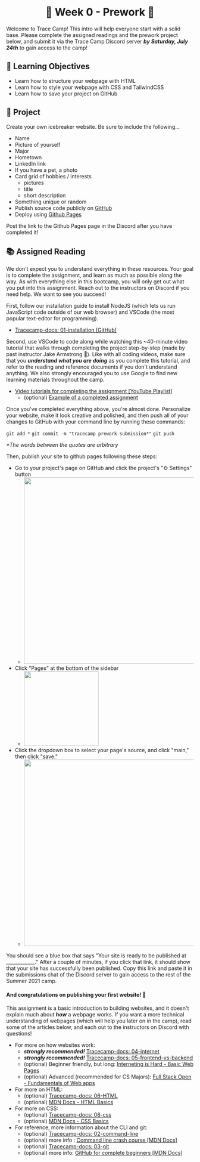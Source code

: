 <h1 align="center">
  🌅 Week 0 - Prework 🌅
</h1>

Welcome to Trace Camp! This intro will help everyone start with a solid base. Please complete the assigned readings and the prework project below, and submit it via the Trace Camp Discord server ***by Saturday, July 24th*** to gain access to the camp!

## 🎯 Learning Objectives

- Learn how to structure your webpage with HTML
- Learn how to style your webpage with CSS and TailwindCSS
- Learn how to save your project on GitHub

## 📔 Project

Create your own icebreaker website. Be sure to include the following...

- Name
- Picture of yourself
- Major
- Hometown
- LinkedIn link
- If you have a pet, a photo
- Card grid of hobbies / interests
  - pictures
  - title
  - short description
- Something unique or random
- Publish source code publicly on [GitHub](https://github.com/)
- Deploy using [Github Pages](https://docs.github.com/en/pages/getting-started-with-github-pages/creating-a-github-pages-site)

Post the link to the Github Pages page in the Discord after you have completed it!


## 📚 Assigned Reading

We don't expect you to understand everything in these resources. Your goal is to complete the assignment, and learn as much as possible along the way. As with everything else in this bootcamp, you will only get out what you put into this assignment. Reach out to the instructors on Discord if you need help. We want to see you succeed!

First, follow our installation guide to install NodeJS (which lets us run JavaScript code outside of our web browser) and VSCode (the most popular text-editor for programming).

- [Tracecamp-docs: 01-installation [GitHub]](https://github.com/ClemsonTRACE/tracecamp-summer-2021/blob/main/tracecamp-docs/01-installation.md)

Second, use VSCode to code along while watching this ~40-minute video tutorial that walks through completing the project step-by-step (made by past instructor Jake Armstrong 🙏). Like with all coding videos, make sure that you ***understand what you are doing*** as you complete this tutorial, and refer to the reading and reference documents if you don't understand anything. We also strongly encouraged you to use Google to find new learning materials throughout the camp.

- [Video tutorials for completing the assignment [YouTube Playlist]](https://www.youtube.com/playlist?list=PL52xB3sn9T6mYdoTCXYIlkAv09m1XEMdz)
  - (optional) [Example of a completed assignment](https://jake-armstrong.surge.sh/)

Once you've completed everything above, you're almost done. Personalize your website, make it look creative and polished, and then push all of your changes to GitHub with your command line by running these commands:

`git add *`
`git commit -m "tracecamp prework submission*"`
`git push`

*\*The words between the quotes are arbitrary*

Then, publish your site to github pages following these steps:
- Go to your project's page on GitHub and click the project's "⚙ Settings" button 
  - <img src="https://user-images.githubusercontent.com/44075075/125997604-eaf156e5-0051-4356-bb82-50f113901238.png" width="500"/>
- Click "Pages" at the bottom of the sidebar
  - <img src="https://user-images.githubusercontent.com/44075075/125997843-dd9e40cc-b987-4854-ba5a-62290182e276.png" width="200"/> 
- Click the dropdown box to select your page's source, and click "main," then click "save."
  - <img src="https://user-images.githubusercontent.com/44075075/125998235-70bf43a0-b011-42ec-ae2b-46d64c3cc640.png" width="500"/> 

You should see a blue box that says "Your site is ready to be published at ____________." After a couple of minutes, if you click that link, it should show that your site has successfully been published. Copy this link and paste it in the submissions chat of the Discord server to gain access to the rest of the Summer 2021 camp. 

#### And congratulations on publishing your first website! 🎉

This assignment is a basic introduction to building websites, and  it doesn't explain much about **_how_** a webpage works. If you want a more technical understanding of webpages (which will help you later on in the camp), read some of the articles below, and each out to the instructors on Discord with questions!

- For more on how websites work:
  - ***strongly recommended!*** [Tracecamp-docs: 04-internet](https://github.com/ClemsonTRACE/tracecamp-summer-2021/blob/main/tracecamp-docs/04-internet.md) 
  - ***strongly recommended!*** [Tracecamp-docs: 05-frontend-vs-backend](https://github.com/ClemsonTRACE/tracecamp-summer-2021/blob/main/tracecamp-docs/05-frontend-vs-backend.md)
  - (optional) Beginner friendly, but long: [Interneting is Hard - Basic Web Pages](https://www.internetingishard.com/html-and-css/)
  - (optional) Advanced (recommended for CS Majors): [Full Stack Open - Fundamentals of Web apps](https://fullstackopen.com/en/part0/fundamentals_of_web_apps)
- For more on HTML:
  - (optional) [Tracecamp-docs: 06-HTML](https://github.com/ClemsonTRACE/tracecamp-summer-2021/blob/main/tracecamp-docs/06-html.md)
  - (optional) [MDN Docs - HTML Basics](https://developer.mozilla.org/en-US/docs/Learn/Getting_started_with_the_web/HTML_basics)
- For more on CSS:
  - (optional) [Tracecamp-docs: 08-css](https://github.com/ClemsonTRACE/tracecamp-summer-2021/blob/main/tracecamp-docs/08-css.md)
  - (optional) [MDN Docs - CSS Basics](https://developer.mozilla.org/en-US/docs/Learn/Getting_started_with_the_web/CSS_basics)
- For reference, more information about the CLI and git:
  - (optional) [Tracecamp-docs: 02-command-line](https://github.com/ClemsonTRACE/tracecamp-summer-2021/blob/main/tracecamp-docs/02-command-line.md)
  - (optional) more info : [Command line crash course [MDN Docs]](https://developer.mozilla.org/en-US/docs/Learn/Tools_and_testing/Understanding_client-side_tools/Command_line#what_does_the_terminal_look_like)
  - (optional) [Tracecamp-docs: 03-git](https://github.com/ClemsonTRACE/tracecamp-summer-2021/blob/main/tracecamp-docs/03-git.md)
  - (optional) more info: [GitHub for complete beginners [MDN Docs]](https://developer.mozilla.org/en-US/docs/MDN/Contribute/GitHub_beginners)

